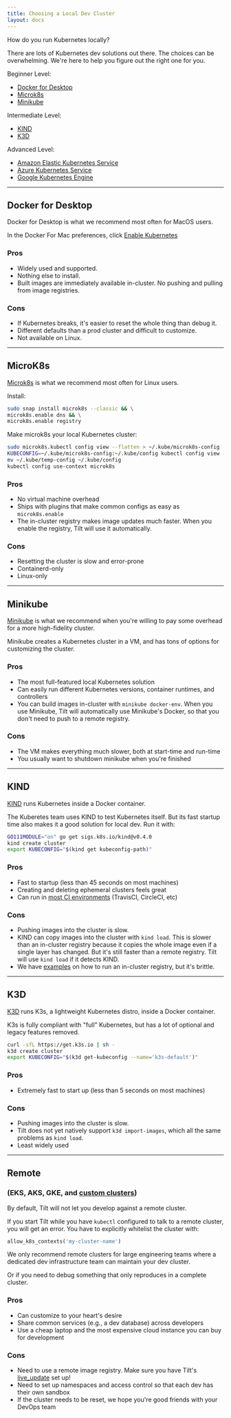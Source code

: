```yaml
---
title: Choosing a Local Dev Cluster
layout: docs
---
```


How do you run Kubernetes locally?

There are lots of Kubernetes dev solutions out there. The choices can be overwhelming.
We're here to help you figure out the right one for you.

Beginner Level:

- [Docker for Desktop](#docker-for-desktop)
- [Microk8s](#microk8s)
- [Minikube](#minikube)

Intermediate Level:

- [KIND](#kind)
- [K3D](#k3d)

Advanced Level:

- [Amazon Elastic Kubernetes Service](#remote)
- [Azure Kubernetes Service](#remote)
- [Google Kubernetes Engine](#remote)

---

## Docker for Desktop

Docker for Desktop is what we recommend most often for MacOS users.

In the Docker For Mac preferences, click
[Enable Kubernetes](https://docs.docker.com/docker-for-mac/#kubernetes)

### Pros

- Widely used and supported.
- Nothing else to install.
- Built images are immediately available in-cluster. No pushing and pulling from image registries.

### Cons

- If Kubernetes breaks, it's easier to reset the whole thing than debug it.
- Different defaults than a prod cluster and difficult to customize.
- Not available on Linux.

---

## MicroK8s

[Microk8s](https://microk8s.dev) is what we recommend most often for Linux users.

Install:

```bash
sudo snap install microk8s --classic && \
microk8s.enable dns && \
microk8s.enable registry
```

Make microk8s your local Kubernetes cluster:

```bash
sudo microk8s.kubectl config view --flatten > ~/.kube/microk8s-config
KUBECONFIG=~/.kube/microk8s-config:~/.kube/config kubectl config view --flatten > ~/.kube/temp-config
mv ~/.kube/temp-config ~/.kube/config
kubectl config use-context microk8s
```

### Pros

- No virtual machine overhead
- Ships with plugins that make common configs as easy as `microk8s.enable`
- The in-cluster registry makes image updates much faster. When you enable the registry, Tilt will use it automatically.

### Cons

- Resetting the cluster is slow and error-prone
- Containerd-only
- Linux-only

---

## Minikube

[Minikube](https://github.com/kubernetes/minikube) is what we recommend when
you're willing to pay some overhead for a more high-fidelity cluster.

Minikube creates a Kubernetes cluster in a VM, and has tons of options for
customizing the cluster.

### Pros

- The most full-featured local Kubernetes solution
- Can easily run different Kubernetes versions, container runtimes, and controllers
- You can build images in-cluster with `minikube docker-env`. When you use
Minikube, Tilt will automatically use Minikube's Docker, so that you don't need
to push to a remote registry.

### Cons

- The VM makes everything much slower, both at start-time and run-time
- You usually want to shutdown minikube when you're finished

---

## KIND

[KIND](https://kind.sigs.k8s.io/) runs Kubernetes inside a Docker container.

The Kuberetes team uses KIND to test Kubernetes itself. But its fast startup
time also makes it a good solution for local dev. Run it with:

```bash
GO111MODULE="on" go get sigs.k8s.io/kind@v0.4.0
kind create cluster
export KUBECONFIG="$(kind get kubeconfig-path)"
```

### Pros

- Fast to startup (less than 45 seconds on most machines)
- Creating and deleting ephemeral clusters feels great
- Can run in [most CI environments](https://github.com/kind-ci/examples) (TravisCI, CircleCI, etc)

### Cons

- Pushing images into the cluster is slow.
- KIND can copy images into the cluster with `kind load`. This is slower than an
  in-cluster registry because it copies the whole image even if a single layer
  has changed. But it's still faster than a remote registry. Tilt will use `kind
  load` if it detects KIND.
- We have [examples](https://github.com/windmilleng/kind-local) on how to run an
  in-cluster registry, but it's brittle.

---

## K3D

[K3D](https://github.com/rancher/k3d) runs K3s, a lightweight Kubernetes distro, inside a Docker container.

K3s is fully compliant with "full" Kubernetes, but has a lot of optional and
legacy features removed.

```bash
curl -sfL https://get.k3s.io | sh -
k3d create cluster
export KUBECONFIG="$(k3d get-kubeconfig --name='k3s-default')"
```

### Pros

- Extremely fast to start up (less than 5 seconds on most machines)

### Cons

- Pushing images into the cluster is slow.
- Tilt does not yet natively support `k3d import-images`, which all the same problems as `kind load`.
- Least widely used

---

## Remote

### (EKS, AKS, GKE, and [custom clusters](https://medium.com/@cfatechblog/bare-metal-k8s-clustering-at-chick-fil-a-scale-7b0607bd3541))

By default, Tilt will not let you develop against a remote cluster.

If you start Tilt while you have `kubectl` configured to talk to a remote
cluster, you will get an error. You have to explicitly whitelist the cluster with:

```python
allow_k8s_contexts('my-cluster-name')
```

We only recommend remote clusters for large engineering teams where a
dedicated dev infrastructure team can maintain your dev cluster.

Or if you need to debug something that only reproduces in a complete cluster.

### Pros

- Can customize to your heart's desire
- Share common services (e.g., a dev database) across developers
- Use a cheap laptop and the most expensive cloud instance you can buy for development

### Cons

- Need to use a remote image registry. Make sure you have Tilt's [live_update](live_update_tutorial.html) set up!
- Need to set up namespaces and access control so that each dev has their own sandbox
- If the cluster needs to be reset, we hope you're good friends with your DevOps team





